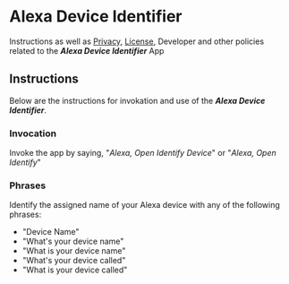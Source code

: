 # Alexa Device Identifier
Instructions as well as [Privacy](https://github.com/xrtmdnet/AlexaDeviceIdentifier/blob/main/PrivacyPolicy.md), [License](https://github.com/xrtmdnet/AlexaDeviceIdentifier/blob/main/EULA.md), Developer and other policies related to the _**Alexa Device Identifier**_ App  
## Instructions
Below are the instructions for invokation and use of the _**Alexa Device Identifier**_. 
### Invocation
Invoke the app by saying, "_Alexa, Open Identify Device_" or "_Alexa, Open Identify_"
### Phrases
Identify the assigned name of your Alexa device with any of the following phrases:
- "Device Name"
- "What's your device name"
- "What is your device name"
- "What's your device called"
- "What is your device called"
